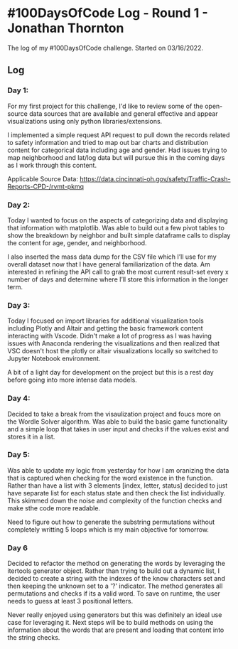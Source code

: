 # #100DaysOfCode Log - Round 1 - Jonathan Thornton

The log of my #100DaysOfCode challenge. Started on 03/16/2022.

## Log

### Day 1: 
For my first project for this challenge, I'd like to review some of the open-source data sources that are available and general effective and appear visualizations using only python libraries/extensions. 

I implemented a simple request API request to pull down the records related to safety information and tried to map out bar charts and distribution content for categorical data including age and gender. Had issues trying to map neighborhood and lat/log data but will pursue this in the coming days as I work through this content. 

Applicable Source Data:
https://data.cincinnati-oh.gov/safety/Traffic-Crash-Reports-CPD-/rvmt-pkmq

### Day 2:
Today I wanted to focus on the aspects of categorizing data and displaying that information with matplotlib. Was able to build out a few pivot tables to show the breakdown by neighbor and built simple dataframe calls to display the content for age, gender, and neighborhood. 

I also inserted the mass data dump for the CSV file which I’ll use for my overall dataset now that I have general familiarization of the data. Am interested in refining the API call to grab the most current result-set every x number of days and determine where I’ll store this information in the longer term.


### Day 3:
Today I focused on import libraries for additional visualization tools including Plotly and Altair and getting the basic framework content interacting with Vscode. Didn't make a lot of progress as I was having issues with Anaconda rendering the visualizations and then realized that VSC doesn't host the plotly or altair visualizations locally so switched to Jupyter Notebook environment. 

A bit of a light day for development on the project but this is a rest day before going into more intense data models. 

### Day 4:

Decided to take a break from the visaulization project and foucs more on the Wordle Solver algorithm. Was able to build the basic game functionality and a simple loop that takes in user input and checks if the values exist and stores it in a list.

### Day 5:

Was able to update my logic from yesterday for how I am oranizing the data that is captured when checking for the word existence in the function. Rather than have a list with 3 elements [index, letter, status] decided to just have separate list for each status state and then check the list individually. This skimmed down the noise and complexity of the function checks and make sthe code more readable. 

Need to figure out how to generate the substring permutations without completely writting 5 loops which is my main objective for tomorrow.

### Day 6

Decided to refactor the method on generating the words by leveraging the itertools generator object. Rather than trying to build out a dynamic list, I decided to create a string with the indexes of the know characters set and then keeping the unknown set to a '?' indicator. The method generates all permutations and checks if its a valid word. To save on runtime, the user needs to guess at least 3 positional letters. 

Never really enjoyed using generators but this was definitely an ideal use case for leveraging it. Next steps will be to build methods on using the information about the words that are present and loading that content into the string checks.